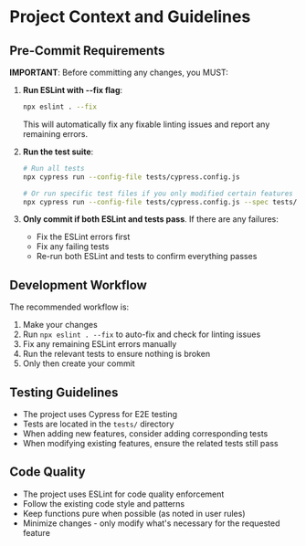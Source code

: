 # Project Context and Guidelines

## Pre-Commit Requirements

**IMPORTANT**: Before committing any changes, you MUST:

1. **Run ESLint with --fix flag**:
   ```bash
   npx eslint . --fix
   ```
   This will automatically fix any fixable linting issues and report any remaining errors.

2. **Run the test suite**:
   ```bash
   # Run all tests
   npx cypress run --config-file tests/cypress.config.js
   
   # Or run specific test files if you only modified certain features
   npx cypress run --config-file tests/cypress.config.js --spec tests/[specific-test-file].cy.js
   ```

3. **Only commit if both ESLint and tests pass**. If there are any failures:
   - Fix the ESLint errors first
   - Fix any failing tests
   - Re-run both ESLint and tests to confirm everything passes

## Development Workflow

The recommended workflow is:
1. Make your changes
2. Run `npx eslint . --fix` to auto-fix and check for linting issues
3. Fix any remaining ESLint errors manually
4. Run the relevant tests to ensure nothing is broken
5. Only then create your commit

## Testing Guidelines

- The project uses Cypress for E2E testing
- Tests are located in the `tests/` directory
- When adding new features, consider adding corresponding tests
- When modifying existing features, ensure the related tests still pass

## Code Quality

- The project uses ESLint for code quality enforcement
- Follow the existing code style and patterns
- Keep functions pure when possible (as noted in user rules)
- Minimize changes - only modify what's necessary for the requested feature